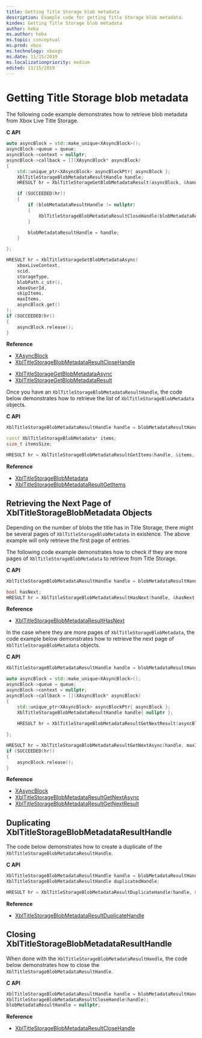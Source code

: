 ```yaml
---
title: Getting Title Storage blob metadata
description: Example code for getting Title Storage blob metadata.
kindex: Getting Title Storage blob metadata
author: heba
ms.author: heba
ms.topic: conceptual
ms.prod: xbox
ms.technology: xboxgc
ms.date: 11/15/2019
ms.localizationpriority: medium
edited: 11/15/2019
---
```


# Getting Title Storage blob metadata

The following code example demonstrates how to retrieve blob metadata from Xbox Live Title Storage.

**C API**
<!-- XblTitleStorageGetBlobMetadataAsync_C.md -->
```cpp
auto asyncBlock = std::make_unique<XAsyncBlock>();
asyncBlock->queue = queue;
asyncBlock->context = nullptr;
asyncBlock->callback = [](XAsyncBlock* asyncBlock)
{
    std::unique_ptr<XAsyncBlock> asyncBlockPtr{ asyncBlock };
    XblTitleStorageBlobMetadataResultHandle handle;
    HRESULT hr = XblTitleStorageGetBlobMetadataResult(asyncBlock, &handle);

    if (SUCCEEDED(hr))
    {
        if (blobMetadataResultHandle != nullptr)
        {
            XblTitleStorageBlobMetadataResultCloseHandle(blobMetadataResultHandle);
        }

        blobMetadataResultHandle = handle;
    }

};

HRESULT hr = XblTitleStorageGetBlobMetadataAsync(
    xboxLiveContext,
    scid,
    storageType,
    blobPath.c_str(),
    xboxUserId,
    skipItems,
    maxItems,
    asyncBlock.get()
);
if (SUCCEEDED(hr))
{
    asyncBlock.release();
}
```

**Reference**
* [XAsyncBlock](xasyncblock.md)
* [XblTitleStorageBlobMetadataResultCloseHandle](xbltitlestorageblobmetadataresultclosehandle.md)
<!-- * [XblTitleStorageBlobMetadataResultHandle](xbltitlestorageblobmetadataresulthandle.md) -->
* [XblTitleStorageGetBlobMetadataAsync](xbltitlestoragegetblobmetadataasync.md)
* [XblTitleStorageGetBlobMetadataResult](xbltitlestoragegetblobmetadataresult.md)


Once you have an `XblTitleStorageBlobMetadataResultHandle`, the code below demonstrates how to retrieve the list of `XblTitleStorageBlobMetadata` objects.

**C API**
<!-- XblTitleStorageBlobMetadataResultGetItems_C.md -->
```cpp
XblTitleStorageBlobMetadataResultHandle handle = blobMetadataResultHandle;

const XblTitleStorageBlobMetadata* items;
size_t itemsSize;

HRESULT hr = XblTitleStorageBlobMetadataResultGetItems(handle, &items, &itemsSize);
```

**Reference**
* [XblTitleStorageBlobMetadata](xbltitlestorageblobmetadata.md)
* [XblTitleStorageBlobMetadataResultGetItems](xbltitlestorageblobmetadataresultgetitems.md)
<!-- * [XblTitleStorageBlobMetadataResultHandle](xbltitlestorageblobmetadataresulthandle.md) -->


## Retrieving the Next Page of XblTitleStorageBlobMetadata Objects

Depending on the number of blobs the title has in Title Storage, there might be several pages of `XblTitleStorageBlobMetadata` in existence. The above example will only retrieve the first page of entries.

The following code example demonstrates how to check if they are more pages of `XblTitleStorageBlobMetadata` to retrieve from Title Storage.

**C API**
<!-- XblTitleStorageBlobMetadataResultHasNext_C.md -->
```cpp
XblTitleStorageBlobMetadataResultHandle handle = blobMetadataResultHandle;

bool hasNext;
HRESULT hr = XblTitleStorageBlobMetadataResultHasNext(handle, &hasNext);
```

**Reference**
<!-- * [XblTitleStorageBlobMetadataResultHandle](xbltitlestorageblobmetadataresulthandle.md) -->
* [XblTitleStorageBlobMetadataResultHasNext](xbltitlestorageblobmetadataresulthasnext.md)


In the case where they are more pages of `XblTitleStorageBlobMetadata`, the code example below demonstrates how to retrieve the next page of `XblTitleStorageBlobMetadata` objects.

**C API**
<!-- XblTitleStorageBlobMetadataResultGetNextAsync_C.md -->
```cpp
XblTitleStorageBlobMetadataResultHandle handle = blobMetadataResultHandle;

auto asyncBlock = std::make_unique<XAsyncBlock>();
asyncBlock->queue = queue;
asyncBlock->context = nullptr;
asyncBlock->callback = [](XAsyncBlock* asyncBlock)
{
    std::unique_ptr<XAsyncBlock> asyncBlockPtr{ asyncBlock };
    XblTitleStorageBlobMetadataResultHandle handle{ nullptr };
    
    HRESULT hr = XblTitleStorageBlobMetadataResultGetNextResult(asyncBlock, &handle);

};

HRESULT hr = XblTitleStorageBlobMetadataResultGetNextAsync(handle, maxItems, asyncBlock.get());
if (SUCCEEDED(hr))
{
    asyncBlock.release();
}
```

**Reference**
* [XAsyncBlock](xasyncblock.md)
* [XblTitleStorageBlobMetadataResultGetNextAsync](xbltitlestorageblobmetadataresultgetnextasync.md)
* [XblTitleStorageBlobMetadataResultGetNextResult](xbltitlestorageblobmetadataresultgetnextresult.md)
<!-- * [XblTitleStorageBlobMetadataResultHandle](xbltitlestorageblobmetadataresulthandle.md) -->


## Duplicating XblTitleStorageBlobMetadataResultHandle

The code below demonstrates how to create a duplicate of the `XblTitleStorageBlobMetadataResultHandle`.

**C API**
<!-- XblTitleStorageBlobMetadataResultDuplicateHandle_C.md -->
```cpp
XblTitleStorageBlobMetadataResultHandle handle = blobMetadataResultHandle;
XblTitleStorageBlobMetadataResultHandle duplicatedHandle;

HRESULT hr = XblTitleStorageBlobMetadataResultDuplicateHandle(handle, &duplicatedHandle);
```

**Reference**
* [XblTitleStorageBlobMetadataResultDuplicateHandle](xbltitlestorageblobmetadataresultduplicatehandle.md)
<!-- * [XblTitleStorageBlobMetadataResultHandle](xbltitlestorageblobmetadataresulthandle.md) -->


## Closing XblTitleStorageBlobMetadataResultHandle

When done with the `XblTitleStorageBlobMetadataResultHandle`, the code below demonstrates how to close the `XblTitleStorageBlobMetadataResultHandle`.

**C API**
<!-- XblTitleStorageBlobMetadataResultCloseHandle_C.md -->
```cpp
XblTitleStorageBlobMetadataResultHandle handle = blobMetadataResultHandle;
XblTitleStorageBlobMetadataResultCloseHandle(handle);
blobMetadataResultHandle = nullptr;
```

**Reference**
* [XblTitleStorageBlobMetadataResultCloseHandle](xbltitlestorageblobmetadataresultclosehandle.md)
<!-- * [XblTitleStorageBlobMetadataResultHandle](xbltitlestorageblobmetadataresulthandle.md) -->
